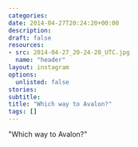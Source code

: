 ```yaml
---
categories:
date: 2014-04-27T20:24:20+00:00
description:
draft: false
resources:
- src: 2014-04-27_20-24-20_UTC.jpg
  name: "header"
layout: instagram
options:
  unlisted: false
stories:
subtitle:
title: "Which way to Avalon?"
tags: []
---
```


"Which way to Avalon?"
